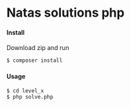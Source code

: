# Natas solutions php

#### Install
Download zip and run
```sh
$ composer install
```
#### Usage
```
$ cd level_x
$ php solve.php
```

